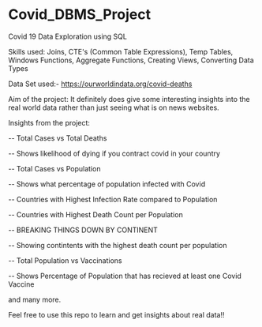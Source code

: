 # Covid_DBMS_Project
Covid 19 Data Exploration using SQL 

Skills used: Joins, CTE's (Common Table Expressions), Temp Tables, Windows Functions, Aggregate Functions, Creating Views, Converting Data Types

Data Set used:- https://ourworldindata.org/covid-deaths

Aim of the project: It definitely does give some interesting insights into the real world data rather than just seeing what is on news websites.

Insights from the project:

-- Total Cases vs Total Deaths

-- Shows likelihood of dying if you contract covid in your country

-- Total Cases vs Population

-- Shows what percentage of population infected with Covid

-- Countries with Highest Infection Rate compared to Population

-- Countries with Highest Death Count per Population

-- BREAKING THINGS DOWN BY CONTINENT

-- Showing contintents with the highest death count per population

-- Total Population vs Vaccinations

-- Shows Percentage of Population that has recieved at least one Covid Vaccine

and many more.

Feel free to use this repo to learn and get insights about real data!! 
